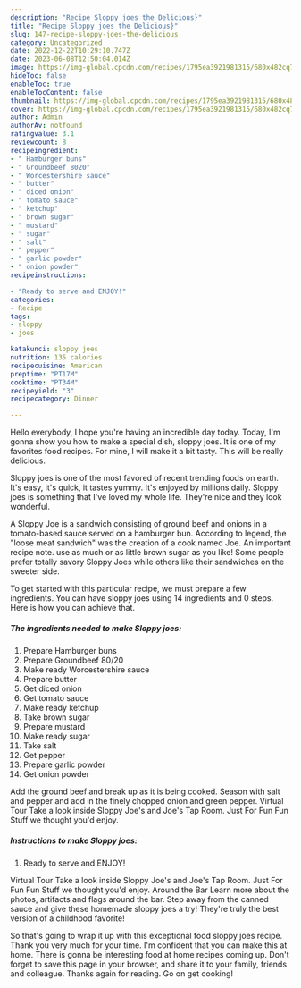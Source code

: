 ```yaml
---
description: "Recipe Sloppy joes the Delicious}"
title: "Recipe Sloppy joes the Delicious}"
slug: 147-recipe-sloppy-joes-the-delicious
category: Uncategorized
date: 2022-12-22T10:29:10.747Z
date: 2023-06-08T12:50:04.014Z
image: https://img-global.cpcdn.com/recipes/1795ea3921981315/680x482cq70/sloppy-joes-recipe-main-photo.jpg
hideToc: false
enableToc: true
enableTocContent: false
thumbnail: https://img-global.cpcdn.com/recipes/1795ea3921981315/680x482cq70/sloppy-joes-recipe-main-photo.jpg
cover: https://img-global.cpcdn.com/recipes/1795ea3921981315/680x482cq70/sloppy-joes-recipe-main-photo.jpg
author: Admin
authorAv: notfound
ratingvalue: 3.1
reviewcount: 8
recipeingredient:
- " Hamburger buns"
- " Groundbeef 8020"
- " Worcestershire sauce"
- " butter"
- " diced onion"
- " tomato sauce"
- " ketchup"
- " brown sugar"
- " mustard"
- " sugar"
- " salt"
- " pepper"
- " garlic powder"
- " onion powder"
recipeinstructions:

- "Ready to serve and ENJOY!"
categories:
- Recipe
tags:
- sloppy
- joes

katakunci: sloppy joes 
nutrition: 135 calories
recipecuisine: American
preptime: "PT17M"
cooktime: "PT34M"
recipeyield: "3"
recipecategory: Dinner

---
```



Hello everybody, I hope you're having an incredible day today. Today, I'm gonna show you how to make a special dish, sloppy joes. It is one of my favorites food recipes. For mine, I will make it a bit tasty. This will be really delicious.

Sloppy joes is one of the most favored of recent trending foods on earth. It's easy, it's quick, it tastes yummy. It's enjoyed by millions daily. Sloppy joes is something that I've loved my whole life. They're nice and they look wonderful.

A Sloppy Joe is a sandwich consisting of ground beef and onions in a tomato-based sauce served on a hamburger bun. According to legend, the &#34;loose meat sandwich&#34; was the creation of a cook named Joe. An important recipe note. use as much or as little brown sugar as you like! Some people prefer totally savory Sloppy Joes while others like their sandwiches on the sweeter side.


To get started with this particular recipe, we must prepare a few ingredients. You can have sloppy joes using 14 ingredients and 0 steps. Here is how you can achieve that.

<!--inarticleads1-->

##### The ingredients needed to make Sloppy joes:

1. Prepare  Hamburger buns
1. Prepare  Groundbeef 80/20
1. Make ready  Worcestershire sauce
1. Prepare  butter
1. Get  diced onion
1. Get  tomato sauce
1. Make ready  ketchup
1. Take  brown sugar
1. Prepare  mustard
1. Make ready  sugar
1. Take  salt
1. Get  pepper
1. Prepare  garlic powder
1. Get  onion powder


Add the ground beef and break up as it is being cooked. Season with salt and pepper and add in the finely chopped onion and green pepper. Virtual Tour Take a look inside Sloppy Joe&#39;s and Joe&#39;s Tap Room. Just For Fun Fun Stuff we thought you&#39;d enjoy. 

<!--inarticleads2-->

##### Instructions to make Sloppy joes:


1. Ready to serve and ENJOY!

Virtual Tour Take a look inside Sloppy Joe&#39;s and Joe&#39;s Tap Room. Just For Fun Fun Stuff we thought you&#39;d enjoy. Around the Bar Learn more about the photos, artifacts and flags around the bar. Step away from the canned sauce and give these homemade sloppy joes a try! They&#39;re truly the best version of a childhood favorite! 

So that's going to wrap it up with this exceptional food sloppy joes recipe. Thank you very much for your time. I'm confident that you can make this at home. There is gonna be interesting food at home recipes coming up. Don't forget to save this page in your browser, and share it to your family, friends and colleague. Thanks again for reading. Go on get cooking!
